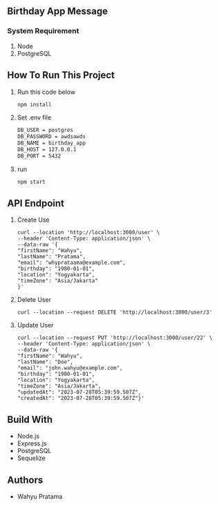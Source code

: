 

## Birthday App Message 

### System Requirement 

 1. Node 
 2. PostgreSQL 

## How To Run This Project  

 1. Run this code below 
	  ``` bash 
	  npm install 
	  ```
     
 2. Set .env file 
	```bash
	DB_USER = postgres
    DB_PASSWORD = awdsawds
    DB_NAME = birthday_app
    DB_HOST = 127.0.0.1
    DB_PORT = 5432
	```
3. run  
	```bash
	npm start
	```
	
## API Endpoint

 1. Create Use 
	```
	curl --location 'http://localhost:3000/user' \
    --header 'Content-Type: application/json' \
    --data-raw '{
    "firstName": "Wahyu",
    "lastName": "Pratama",
    "email": "whyprataama@example.com",
    "birthday": "1980-01-01",
    "location": "Yogyakarta",
    "timeZone": "Asia/Jakarta"
    }'
	```
 2. Delete User 
	```
	curl --location --request DELETE 'http://localhost:3000/user/3'
	```
 3. Update User
	```
	curl --location --request PUT 'http://localhost:3000/user/22' \
    --header 'Content-Type: application/json' \
    --data-raw '{
    "firstName": "Wahyu",
    "lastName": "Doe",
    "email": "john.wahyu@example.com",
    "birthday": "1980-01-01",
    "location": "Yogyakarta",
    "timeZone": "Asia/Jakarta",
    "updatedAt": "2023-07-28T05:39:59.507Z",
    "createdAt": "2023-07-28T05:39:59.507Z"}'
	```
 ## Build With

- Node.js 
- Express.js
- PostgreSQL
- Sequelize

## Authors
- Wahyu Pratama
 

